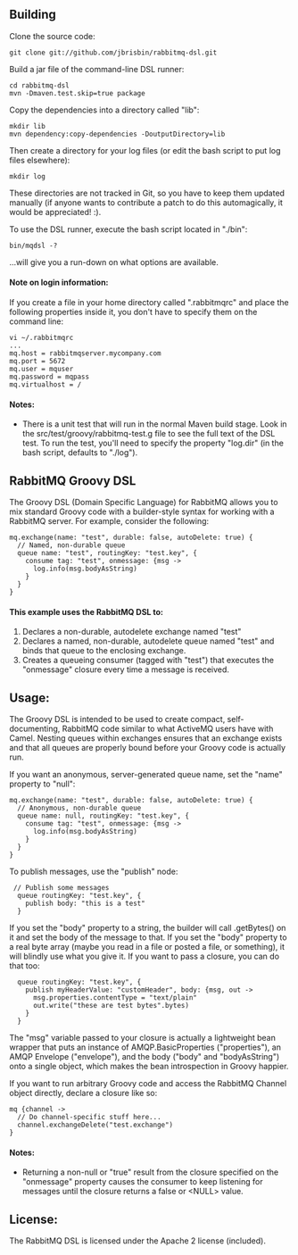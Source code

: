## Building

Clone the source code:

<pre><code>git clone git://github.com/jbrisbin/rabbitmq-dsl.git</code></pre>

Build a jar file of the command-line DSL runner:

<pre><code>cd rabbitmq-dsl
mvn -Dmaven.test.skip=true package</code></pre>

Copy the dependencies into a directory called "lib":

<pre><code>mkdir lib
mvn dependency:copy-dependencies -DoutputDirectory=lib</code></pre>

Then create a directory for your log files (or edit the bash script to put
log files elsewhere):

<pre><code>mkdir log</code></pre>

These directories are not tracked in Git, so you have to keep them updated
manually (if anyone wants to contribute a patch to do this automagically,
it would be appreciated! :).

To use the DSL runner, execute the bash script located in "./bin":

<pre><code>bin/mqdsl -?</code></pre>

...will give you a run-down on what options are available.

#### Note on login information:

If you create a file in your home directory called ".rabbitmqrc" and place
the following properties inside it, you don't have to specify them on the
command line:

<pre><code>vi ~/.rabbitmqrc
...
mq.host = rabbitmqserver.mycompany.com
mq.port = 5672
mq.user = mquser
mq.password = mqpass
mq.virtualhost = /</code></pre>

#### Notes:

* There is a unit test that will run in the normal Maven build stage. Look in
the src/test/groovy/rabbitmq-test.g file to see the full text of the DSL test.
To run the test, you'll need to specify the property "log.dir" (in the bash
script, defaults to "./log").

## RabbitMQ Groovy DSL

The Groovy DSL (Domain Specific Language) for RabbitMQ allows you to mix standard
Groovy code with a builder-style syntax for working with a RabbitMQ server. For
example, consider the following:

<pre><code>mq.exchange(name: "test", durable: false, autoDelete: true) {
  // Named, non-durable queue
  queue name: "test", routingKey: "test.key", {
    consume tag: "test", onmessage: {msg ->
      log.info(msg.bodyAsString)
    }
  }
}</code></pre>

#### This example uses the RabbitMQ DSL to:

1. Declares a non-durable, autodelete exchange named "test"
2. Declares a named, non-durable, autodelete queue named "test" and binds
    that queue to the enclosing exchange.
3. Creates a queueing consumer (tagged with "test") that executes the
    "onmessage" closure every time a message is received.

## Usage:

The Groovy DSL is intended to be used to create compact, self-documenting,
RabbitMQ code similar to what ActiveMQ users have with Camel. Nesting queues
within exchanges ensures that an exchange exists and that all queues are
properly bound before your Groovy code is actually run.

If you want an anonymous, server-generated queue name, set the "name" property
to "null":

<pre><code>mq.exchange(name: "test", durable: false, autoDelete: true) {
  // Anonymous, non-durable queue
  queue name: null, routingKey: "test.key", {
    consume tag: "test", onmessage: {msg ->
      log.info(msg.bodyAsString)
    }
  }
}</code></pre>

To publish messages, use the "publish" node:

<pre><code> // Publish some messages
  queue routingKey: "test.key", {
    publish body: "this is a test"
  }</code></pre>

If you set the "body" property to a string, the builder will call .getBytes()
on it and set the body of the message to that. If you set the "body" property
to a real byte array (maybe you read in a file or posted a file, or something),
it will blindly use what you give it. If you want to pass a closure, you can
do that too:

<pre><code>  queue routingKey: "test.key", {
    publish myHeaderValue: "customHeader", body: {msg, out ->
      msg.properties.contentType = "text/plain"
      out.write("these are test bytes".bytes)
    }
  }</code></pre>

The "msg" variable passed to your closure is actually a lightweight bean
wrapper that puts an instance of AMQP.BasicProperties ("properties"), an AMQP
Envelope ("envelope"), and the body ("body" and "bodyAsString") onto a single
object, which makes the bean introspection in Groovy happier.

If you want to run arbitrary Groovy code and access the RabbitMQ Channel object
directly, declare a closure like so:

<pre><code>mq {channel ->
  // Do channel-specific stuff here...
  channel.exchangeDelete("test.exchange")
}</code></pre>

#### Notes:

* Returning a non-null or "true" result from the closure specified on the
   "onmessage" property causes the consumer to keep listening for messages until
   the closure returns a false or &lt;NULL&gt; value.

## License:

The RabbitMQ DSL is licensed under the Apache 2 license (included).